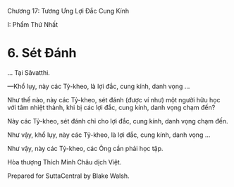  

Chương 17: Tương Ưng Lợi Ðắc Cung Kính

I: Phẩm Thứ Nhất

# 6\. Sét Ðánh

… Tại Sāvatthi.

—Khổ lụy, này các Tỷ-kheo, là lợi đắc, cung kính, danh vọng …

Như thế nào, này các Tỷ-kheo, sét đánh (được ví như) một người hữu học với tâm nhiệt thành, khi bị các lợi đắc, cung kính, danh vọng chạm đến?

Này các Tỷ-kheo, sét đánh chỉ cho lợi đắc, cung kính, danh vọng chạm đến.

Như vậy, khổ lụy, này các Tỷ-kheo, là lợi đắc, cung kính, danh vọng …

Như vậy, này các Tỷ-kheo, các Ông cần phải học tập.

Hòa thượng Thích Minh Châu dịch Việt.

Prepared for SuttaCentral by Blake Walsh.